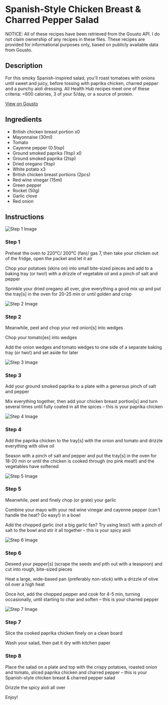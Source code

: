 # Spanish-Style Chicken Breast & Charred Pepper Salad

NOTICE: All of these recipes have been retrieved from the Gousto API. I do not claim ownership of any recipes in these files. These recipes are provided for informational purposes only, based on publicly available data from Gousto.

## Description

For this smoky Spanish-inspired salad, you'll roast tomatoes with onions until sweet and juicy, before tossing with paprika chicken, charred pepper and a punchy aioli dressing. All Health Hub recipes meet one of these criteria: <600 calories, 3 of your 5/day, or a source of protein.

[View on Gousto](https://www.gousto.co.uk/recipes/cookbook/spanish-style-chicken-breast-charred-pepper-salad)

## Ingredients

- British chicken breast portion x0
- Mayonnaise (30ml)
- Tomato
- Cayenne pepper (0.5tsp)
- Ground smoked paprika (1tsp) x0
- Ground smoked paprika (2tsp)
- Dried oregano (1tsp)
- White potato x3
- British chicken breast portions (2pcs)
- Red wine vinegar (15ml)
- Green pepper
- Rocket (50g)
- Garlic clove
- Red onion

## Instructions

![Step 1 Image](https://production-media.gousto.co.uk/cms/recipe-step-image/Step-1-1677698712173-x200.jpg)

### Step 1

Preheat the oven to 220°C/ 200°C (fan)/ gas 7, then take your chicken out of the fridge, open the packet and let it air

Chop your potatoes (skins on) into small bite-sized pieces and add to a baking tray (or two!) with a drizzle of vegetable oil and a pinch of salt and pepper

Sprinkle your dried oregano all over, give everything a good mix up and put the tray[s] in the oven for 20-25 min or until golden and crisp

![Step 2 Image](https://production-media.gousto.co.uk/cms/recipe-step-image/Step-2-1677698722199-x200.jpg)

### Step 2

Meanwhile, peel and chop your red onion[s] into wedges

Chop your tomato[es] into wedges

Add the onion wedges and tomato wedges to one side of a separate baking tray (or two!) and set aside for later

![Step 3 Image](https://production-media.gousto.co.uk/cms/recipe-step-image/Step-3-1677698740270-x200.jpg)

### Step 3

Add your ground smoked paprika to a plate with a generous pinch of salt and pepper

Mix everything together, then add your chicken breast portion[s] and turn several times until fully coated in all the spices – this is your paprika chicken

![Step 4 Image](https://production-media.gousto.co.uk/cms/recipe-step-image/Step-4-1677698746118-x200.jpg)

### Step 4

Add the paprika chicken to the tray[s] with the onion and tomato and drizzle everything with olive oil

Season with a pinch of salt and pepper and put the tray[s] in the oven for 18-20 min or until the chicken is cooked through (no pink meat!) and the vegetables have softened

![Step 5 Image](https://production-media.gousto.co.uk/cms/recipe-step-image/Step-5-1677698755825-x200.jpg)

### Step 5

Meanwhile, peel and finely chop (or grate) your garlic

Combine your mayo with your red wine vinegar and cayenne pepper (can't handle the heat? Go easy!) in a bowl

Add the chopped garlic (not a big garlic fan? Try using less!) with a pinch of salt to the bowl and stir it all together – this is your spicy aioli

![Step 6 Image](https://production-media.gousto.co.uk/cms/recipe-step-image/Step-6-1677698764708-x200.jpg)

### Step 6

Deseed your pepper[s] (scrape the seeds and pith out with a teaspoon) and cut into rough, bite-sized pieces

Heat a large, wide-based pan (preferably non-stick) with a drizzle of olive oil over a high heat

Once hot, add the chopped pepper and cook for 4-5 min, turning occasionally, until starting to char and soften – this is your charred pepper

![Step 7 Image](https://production-media.gousto.co.uk/cms/recipe-step-image/Step-7-1677698770218-x200.jpg)

### Step 7

Slice the cooked paprika chicken finely on a clean board

Wash your salad, then pat it dry with kitchen paper

### Step 8

Place the salad on a plate and top with the crispy potatoes, roasted onion and tomato, sliced paprika chicken and charred pepper – this is your Spanish-style chicken breast & charred pepper salad

Drizzle the spicy aioli all over

Enjoy!


